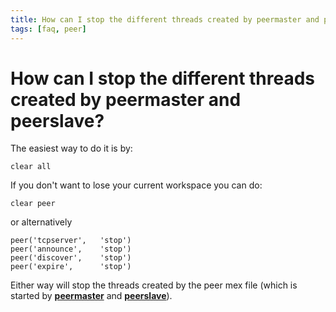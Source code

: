```yaml
---
title: How can I stop the different threads created by peermaster and peerslave?
tags: [faq, peer]
---
```


# How can I stop the different threads created by peermaster and peerslave?

The easiest way to do it is by:

    clear all

If you don't want to lose your current workspace you can do:

    clear peer

or alternatively

    peer('tcpserver',   'stop')
    peer('announce',    'stop')
    peer('discover',    'stop')
    peer('expire',      'stop')

Either way will stop the threads created by the peer mex file (which is started by **[peermaster](https://github.com/fieldtrip/fieldtrip/blob/release/peermaster.m)** and **[peerslave](https://github.com/fieldtrip/fieldtrip/blob/release/peerslave.m)**).
